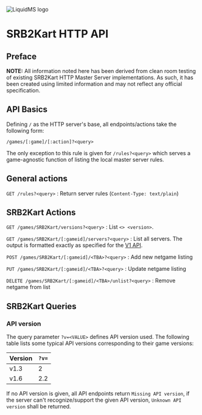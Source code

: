 ![LiquidMS logo](../liquidMS.svg)

SRB2Kart HTTP API
=================

Preface
-------

**NOTE:** All information noted here has been derived from clean room
testing of existing SRB2Kart HTTP Master Server implementations. As such,
it has been created using limited information and may not reflect any
official specification.


API Basics
----------

Defining `/` as the HTTP server's base, all endpoints/actions take the
following form:

    /games/[:game]/[:action]?<query>
    
The only exception to this rule is given for `/rules?<query>` which serves
a game-agnostic function of listing the local master server rules.


General actions
----------------

`GET /rules?<query>`
: Return server rules (`Content-Type: text/plain`)


SRB2Kart Actions
----------------

`GET /games/SRB2Kart/versions?<query>`
: List `<> <version>`.

`GET /games/SRB2Kart/[:gameid]/servers?<query>`
: List all servers. The output is formatted exactly as specified for the [V1 API][v1spec].

[v1spec]: <https://web.archive.org/web/20220205110841/https://mb.srb2.org/MS/tools/api/v1/>

`POST /games/SRB2Kart/[:gameid]/<TBA>?<query>`
: Add new netgame listing

`PUT /games/SRB2Kart/[:gameid]/<TBA>?<query>`
: Update netgame listing

`DELETE /games/SRB2Kart/[:gameid]/<TBA>/unlist?<query>`
: Remove netgame from list


SRB2Kart Queries
----------------

### API version

The query parameter `?v=<VALUE>` defines API version used. The following
table lists some typical API versions corresponding to their game versions:

Version | `?v=`
--|--
v1.3 | 2
v1.6 | 2.2

If no API version is given, all API endpoints return `Missing API version`, if the
server can't recognize/support the given API version, `Unknown API version` shall be returned.

